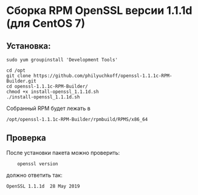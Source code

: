 # Сборка RPM OpenSSL версии 1.1.1d (для CentOS 7)


## Установка:

    sudo yum groupinstall 'Development Tools'

    cd /opt
    git clone https://github.com/philyuchkoff/openssl-1.1.1c-RPM-Builder.git
    cd openssl-1.1.1c-RPM-Builder/
    chmod +x install-openssl_1.1.1d.sh 
    ./install-openssl_1.1.1d.sh
    
Собранный RPM будет лежать в 

    /opt/openssl-1.1.1c-RPM-Builder/rpmbuild/RPMS/x86_64
    
## Проверка

После установки пакета можно проверить:

        openssl version
    
должно ответить так:

    OpenSSL 1.1.1d  28 May 2019
